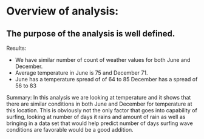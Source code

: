 # Overview of analysis:

## The purpose of the analysis is well defined.
Results:
- We have similar number of count of weather values for both June and December.
- Average temperature in June is 75 and December 71.
- June has a temperature spread of of 64 to 85 December has a spread of 56 to 83

Summary:
In this analysis we are looking at temperature and it shows that there are similar conditions in both June and December for temperature at this location. This is obviously not the only factor that goes into capability of surfing, looking at number of days it rains and amount of rain as well as bringing in a data set that would help predict number of days surfing wave conditions are favorable would be a good addition.
